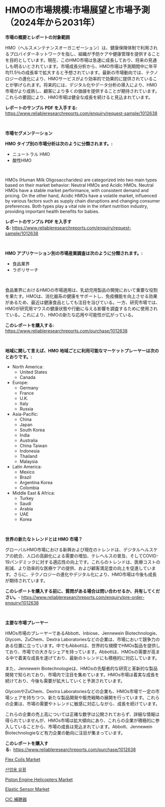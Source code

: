 <p><h1>HMOの市場規模:市場展望と市場予測（2024年から2031年）</h1></p><p><strong>市場の概要とレポートの対象範囲</strong></p>
<p><p>HMO（ヘルスメンテナンスオーガニゼーション）は、健康保険体制で利用されるプロバイダーネットワークを指し、組織が予防ケアや健康管理を提供することを目的としています。現在、このHMO市場は急速に成長しており、将来の見通しも明るいとされています。市場成長分析から、HMO市場は予測期間中に年平均11.5％の成長率で拡大すると予想されています。最新の市場動向では、テクノロジーの進化により、HMOサービスがより効率的で効果的に提供されていることが挙げられます。将来的には、デジタル化やデータ分析の導入により、HMO市場がより成熟し、顧客により多くの価値を提供することが期待されています。これらの要因により、HMO市場は健全な成長を続けると見込まれています。</p></p>
<p><strong>レポートのサンプル PDF を入手する:</strong> <a href="https://www.reliableresearchreports.com/enquiry/request-sample/1012638">https://www.reliableresearchreports.com/enquiry/request-sample/1012638</a></p>
<p>&nbsp;</p>
<p><strong>市場セグメンテーション</strong></p>
<p><strong>HMO タイプ別の市場分析は次のように分類されます。:</strong></p>
<p><ul><li>ニュートラル HMO</li><li>酸性HMO</li></ul></p>
<p>&nbsp;</p>
<p><p>HMOs (Human Milk Oligosaccharides) are categorized into two main types based on their market behavior: Neutral HMOs and Acidic HMOs. Neutral HMOs have a stable market performance, with consistent demand and pricing. On the other hand, Acidic HMOs have a volatile market, influenced by various factors such as supply chain disruptions and changing consumer preferences. Both types play a vital role in the infant nutrition industry, providing important health benefits for babies.</p></p>
<p><strong>レポートのサンプル PDF を入手する:</strong>&nbsp;<a href="https://www.reliableresearchreports.com/enquiry/request-sample/1012638">https://www.reliableresearchreports.com/enquiry/request-sample/1012638</a></p>
<p>&nbsp;</p>
<p><strong> HMO アプリケーション別の市場産業調査は次のように分類されます。:</strong></p>
<p><ul><li>食品業界</li><li>ラボリサーチ</li></ul></p>
<p>&nbsp;</p>
<p><p>食品業界におけるHMOの市場適用は、乳幼児用製品の開発において重要な役割を果たす。HMOは、消化器系の健康をサポートし、免疫機能を向上させる効果があるため、最近は健康食品としても注目を浴びている。一方、研究市場では、HMOが研究用マウスの健康状態や行動に与える影響を調査するために使用されている。これにより、HMOの新たな応用や可能性が広がっている。</p></p>
<p><strong>このレポートを購入する:</strong>&nbsp; <a href="https://www.reliableresearchreports.com/purchase/1012638">https://www.reliableresearchreports.com/purchase/1012638</a></p>
<p>&nbsp;</p>
<p><strong>地域に関して言えば、HMO 地域ごとに利用可能なマーケットプレーヤーは次のとおりです。:</strong></p>
<p><ul>
    <li>
        North America:
        <ul>
            <li>United States</li>
            <li>Canada</li>
        </ul>
    </li>
    <li>
        Europe:
        <ul>
            <li>Germany</li>
            <li>France</li>
            <li>U.K.</li>
            <li>Italy</li>
            <li>Russia</li>
        </ul>
    </li>
    <li>
        Asia-Pacific:
        <ul>
            <li>China</li>
            <li>Japan</li>
            <li>South Korea</li>
            <li>India</li>
            <li>Australia</li>
            <li>China Taiwan</li>
            <li>Indonesia</li>
            <li>Thailand</li>
            <li>Malaysia</li>
        </ul>
    </li>
    <li>
        Latin America:
        <ul>
            <li>Mexico</li>
            <li>Brazil</li>
            <li>Argentina Korea</li>
            <li>Colombia</li>
        </ul>
    </li>
    <li>
        Middle East & Africa:
        <ul>
            <li>Turkey</li>
            <li>Saudi</li>
            <li>Arabia</li>
            <li>UAE</li>
            <li>Korea</li>
        </ul>
    </li>
    </ul></p>
<p>&nbsp;</p>
<p><strong>世界の新たなトレンドとは HMO 市場？</strong></p>
<p><p>グローバルHMO市場における新興および現在のトレンドは、デジタルヘルスケアの統合、人口の高齢化による需要の増加、テレヘルスの普及、そしてCOVID-19パンデミックに対する適応性の向上です。これらのトレンドは、医療コストの削減、より効率的な医療ケアの提供、および顧客満足度の向上を促進しています。さらに、テクノロジーの進化やデジタル化により、HMO市場は今後も成長が期待されています。</p></p>
<p><strong>このレポートを購入する前に、質問がある場合は問い合わせるか、共有してください。</strong>- <a href="https://www.reliableresearchreports.com/enquiry/pre-order-enquiry/1012638">https://www.reliableresearchreports.com/enquiry/pre-order-enquiry/1012638</a></p>
<p>&nbsp;</p>
<p><strong>主要な市場プレーヤー</strong></p>
<p><p>HMOs市場のプレーヤーであるAbbott、Inbiose、Jennewein Biotechnologie、Glycom、ZuChem、Dextra Laboratoriesなどの企業は、市場において競争力のある位置に立っています。中でもAbbottは、世界的な規模でHMOs製品を提供しており、市場での大きなシェアを持っています。Abbottは、HMOsの需要が高まる中で着実な成長を遂げており、最新のトレンドにも積極的に対応しています。</p><p>また、Jennewein Biotechnologieは、HMOsの先駆者的な研究と革新的な製品開発で知られており、市場内で注目を集めています。HMOs市場は着実な成長を続けており、今後も需要が拡大していくと予測されています。</p><p>GlycomやZuChem、Dextra Laboratoriesなどの企業も、HMOs市場で一定の市場シェアを持ちつつ、新たな製品開発や販売戦略の展開を行っています。これらの企業は、市場の需要やトレンドに敏感に対応しながら、成長を続けています。</p><p>これらの企業の売上高については正確な数字は公開されておらず、詳細な情報は得られていませんが、HMOs市場は拡大傾向にあり、これらの企業が積極的に参入していることから、市場の成長は見込まれています。Abbott、Jennewein Biotechnologieなど有力企業の動向に注目が集まっています。</p></p>
<p><strong>このレポートを購入する:</strong>&nbsp;&nbsp;<a href="https://www.reliableresearchreports.com/purchase/1012638">https://www.reliableresearchreports.com/purchase/1012638</a></p>
<p><p><a href="https://github.com/julyju69/Market-Research-Report-List-2/blob/main/flex-coils-market.md">Flex Coils Market</a></p><p><a href="https://github.com/vs2869dizt0/Market-Research-Report-List-1/blob/main/807716110232.md">산업용 유황</a></p><p><a href="https://issuu.com/reportprime-2/docs/piston-engine-helicopters-market-size-2030.pptx">Piston Engine Helicopters Market</a></p><p><a href="https://github.com/gdfhhhj/Market-Research-Report-List-3/blob/main/elastic-sensor-market.md">Elastic Sensor Market</a></p><p><a href="https://github.com/CloydAbbott2023/Market-Research-Report-List-1/blob/main/204957311290.md">CIC 補聴器</a></p></p>